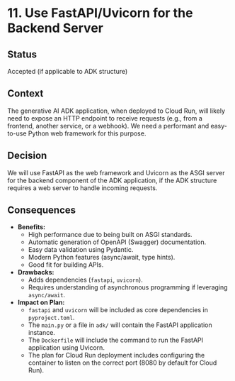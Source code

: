 # 11. Use FastAPI/Uvicorn for the Backend Server

## Status

Accepted (if applicable to ADK structure)

## Context

The generative AI ADK application, when deployed to Cloud Run, will likely need to expose an HTTP endpoint to receive requests (e.g., from a frontend, another service, or a webhook). We need a performant and easy-to-use Python web framework for this purpose.

## Decision

We will use FastAPI as the web framework and Uvicorn as the ASGI server for the backend component of the ADK application, if the ADK structure requires a web server to handle incoming requests.

## Consequences

*   **Benefits:**
    *   High performance due to being built on ASGI standards.
    *   Automatic generation of OpenAPI (Swagger) documentation.
    *   Easy data validation using Pydantic.
    *   Modern Python features (async/await, type hints).
    *   Good fit for building APIs.
*   **Drawbacks:**
    *   Adds dependencies (`fastapi`, `uvicorn`).
    *   Requires understanding of asynchronous programming if leveraging `async/await`.
*   **Impact on Plan:**
    *   `fastapi` and `uvicorn` will be included as core dependencies in `pyproject.toml`.
    *   The `main.py` or a file in `adk/` will contain the FastAPI application instance.
    *   The `Dockerfile` will include the command to run the FastAPI application using Uvicorn.
    *   The plan for Cloud Run deployment includes configuring the container to listen on the correct port (8080 by default for Cloud Run).
